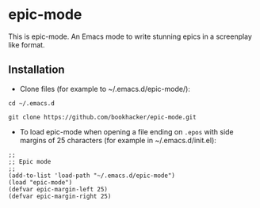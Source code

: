 # epic-mode

This is epic-mode. An Emacs mode to write stunning epics in a screenplay like format.

## Installation
* Clone files (for example to ~/.emacs.d/epic-mode/):

````
cd ~/.emacs.d

git clone https://github.com/bookhacker/epic-mode.git
````

* To load epic-mode when opening a file ending on `.epos` with side margins of 25 characters (for example in ~/.emacs.d/init.el):

````
;;
;; Epic mode
;;
(add-to-list 'load-path "~/.emacs.d/epic-mode")
(load "epic-mode")
(defvar epic-margin-left 25)
(defvar epic-margin-right 25)
````
